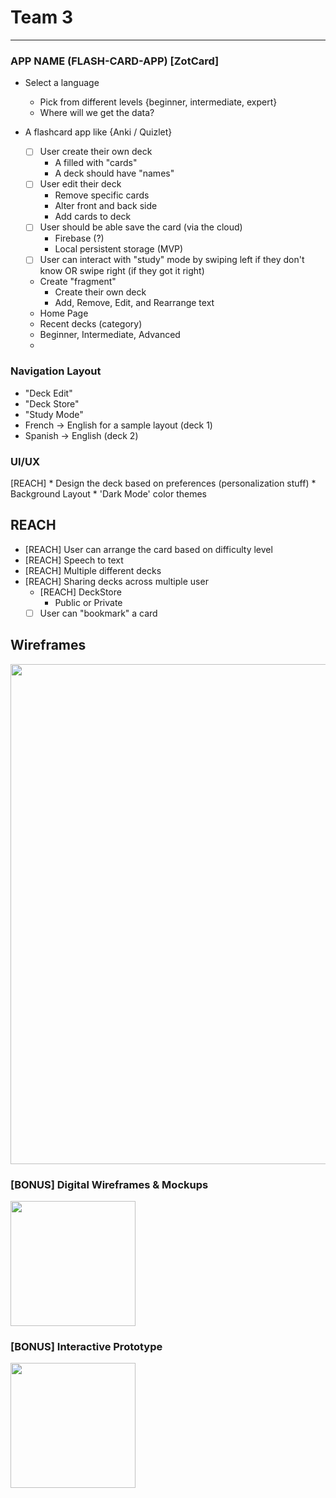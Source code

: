 # Team 3 

---

### APP NAME (FLASH-CARD-APP) [ZotCard]

* Select a language
    * Pick from different levels {beginner, intermediate, expert}
    * Where will we get the data? 

* A flashcard app like {Anki / Quizlet}
    * [ ] User create their own deck
        * A filled with "cards"
        * A deck should have "names" 
    * [ ] User edit their deck
        * Remove specific cards
        * Alter front and back side
        * Add cards to deck 
    * [ ] User should be able save the card (via the cloud)
        * Firebase (?)
        * Local persistent storage (MVP)
    * [ ] User can interact with "study" mode by swiping left if they don't know OR swipe right (if they got it right)

  * Create "fragment" 
    * Create their own deck
    * Add, Remove, Edit, and Rearrange text
  * Home Page 
  * Recent decks (category)
  * Beginner, Intermediate, Advanced
  * 


### Navigation Layout
* "Deck Edit"
* "Deck Store"
* "Study Mode"
* French -> English for a sample layout (deck 1)
* Spanish -> English (deck 2)

### UI/UX
[REACH] * Design the deck based on preferences (personalization stuff)
    * Background Layout
    * 'Dark Mode' color themes
    

## REACH
* [REACH] User can arrange the card based on difficulty level
* [REACH] Speech to text
* [REACH] Multiple different decks
* [REACH] Sharing decks across multiple user
    * [REACH] DeckStore 
        * Public or Private
    * [ ] User can "bookmark" a card 

## Wireframes
<img src="https://i.imgur.com/9CrjH1K.jpg" width=800><br>

### [BONUS] Digital Wireframes & Mockups
<img src="https://i.imgur.com/lYHn37F.jpg" height=200>

### [BONUS] Interactive Prototype
<img src="https://i.imgur.com/AiKfE5g.gif" width=200>
